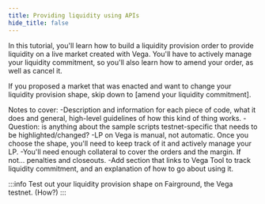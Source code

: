 ```yaml
---
title: Providing liquidity using APIs
hide_title: false
---
```


In this tutorial, you'll learn how to build a liquidity provision order to provide liquidity on a live market created with Vega. You'll have to actively manage your liquidity commitment, so you'll also learn how to amend your order, as well as cancel it. 

If you proposed a market that was enacted and want to change your liquidity provision shape, skip down to [amend your liquidity commitment]. 

Notes to cover: 
-Description and information for each piece of code, what it does and general, high-level guidelines of how this kind of thing works.
-Question: is anything about the sample scripts testnet-specific that needs to be highlighted/changed?
-LP on Vega is manual, not automatic. Once you choose the shape, you'll need to keep track of it and actively manage your LP. 
-You'll need enough collateral to cover the orders and the margin. If not... penalties and closeouts.
-Add section that links to Vega Tool to track liquidity commitment, and an explanation of how to go about using it. 

:::info
Test out your liquidity provision shape on Fairground, the Vega testnet. (How?)
:::
